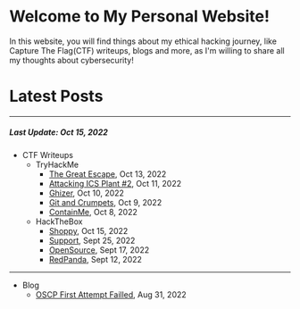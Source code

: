 # Welcome to My Personal Website!

In this website, you will find things about my ethical hacking journey, like Capture The Flag(CTF) writeups, blogs and more, as I'm willing to share all my thoughts about cybersecurity!

# Latest Posts

* * *
##### Last Update: Oct 15, 2022

- CTF Writeups
	- TryHackMe
		- [The Great Escape](https://siunam321.github.io/ctf/tryhackme/The-Great-Escape), Oct 13, 2022
		- [Attacking ICS Plant #2](https://siunam321.github.io/ctf/tryhackme/Attacking-ICS-Plant-2), Oct 11, 2022
		- [Ghizer](https://siunam321.github.io/ctf/tryhackme/Ghizer/), Oct 10, 2022
		- [Git and Crumpets](https://siunam321.github.io/ctf/tryhackme/Git-and-Crumpets/), Oct 9, 2022
		- [ContainMe](https://siunam321.github.io/ctf/tryhackme/ContainMe/), Oct 8, 2022
	- HackTheBox
		- [Shoppy](https://siunam321.github.io/ctf/hackthebox/Shoppy/), Oct 15, 2022
		- [Support](https://siunam321.github.io/ctf/hackthebox/Support/), Sept 25, 2022
		- [OpenSource](https://siunam321.github.io/ctf/hackthebox/OpenSource/), Sept 17, 2022
		- [RedPanda](https://siunam321.github.io/ctf/hackthebox/RedPanda/), Sept 12, 2022

* * *
- Blog
	- [OSCP First Attempt Failled](https://siunam321.github.io/blog/2022-08-31-OSCP-First-Attempt-Failled), Aug 31, 2022

